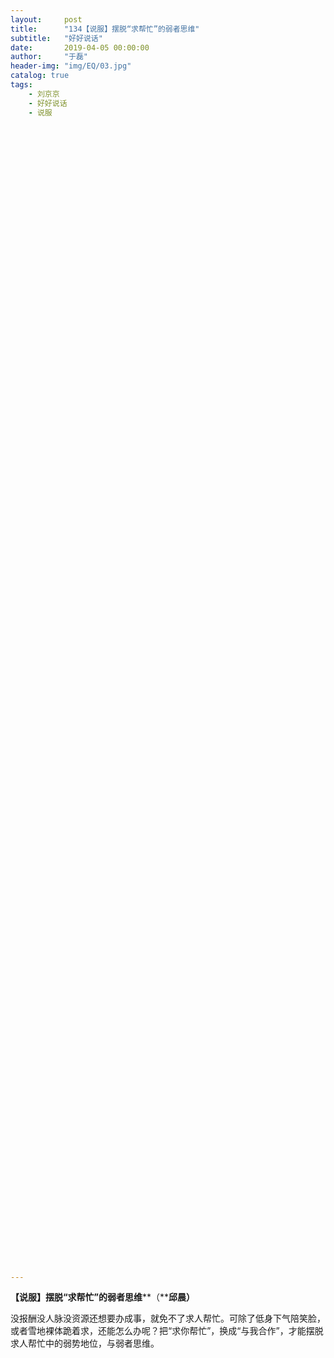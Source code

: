 ```yaml
---
layout:     post
title:      "134【说服】摆脱“求帮忙”的弱者思维"
subtitle:   "好好说话"
date:       2019-04-05 00:00:00
author:     "于磊"
header-img: "img/EQ/03.jpg"
catalog: true
tags:
    - 刘京京
    - 好好说话
    - 说服




































































































































---
```


**【****说服****】****摆脱****“求帮忙”的弱者思维****（****邱晨）**



没报酬没人脉没资源还想要办成事，就免不了求人帮忙。可除了低身下气陪笑脸，或者雪地裸体跪着求，还能怎么办呢？把“求你帮忙”，换成“与我合作”，才能摆脱求人帮忙中的弱势地位，与弱者思维。